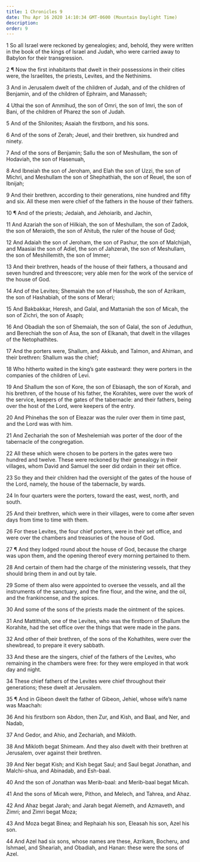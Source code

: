 ```yaml
---
title: 1 Chronicles 9
date: Thu Apr 16 2020 14:10:34 GMT-0600 (Mountain Daylight Time)
description: 
order: 9
---
```


<p>
  1 So all Israel were reckoned by genealogies; and, behold, they were written
  in the book of the kings of Israel and Judah, who were carried away to Babylon
  for their transgression.
</p>
<p>
  2 &#xB6; Now the first inhabitants that dwelt in their possessions in their
  cities were, the Israelites, the priests, Levites, and the Nethinims.
</p>
<span></span>
<p>
  3 And in Jerusalem dwelt of the children of Judah, and of the children of
  Benjamin, and of the children of Ephraim, and Manasseh;
</p>
<p>
  4 Uthai the son of Ammihud, the son of Omri, the son of Imri, the son of Bani,
  of the children of Pharez the son of Judah.
</p>
<p>5 And of the Shilonites; Asaiah the firstborn, and his sons.</p>
<p>
  6 And of the sons of Zerah; Jeuel, and their brethren, six hundred and ninety.
</p>
<p>
  7 And of the sons of Benjamin; Sallu the son of Meshullam, the son of
  Hodaviah, the son of Hasenuah,
</p>
<p>
  8 And Ibneiah the son of Jeroham, and Elah the son of Uzzi, the son of Michri,
  and Meshullam the son of Shephathiah, the son of Reuel, the son of Ibnijah;
</p>
<p>
  9 And their brethren, according to their generations, nine hundred and fifty
  and six. All these men were chief of the fathers in the house of their
  fathers.
</p>
<p>10 &#xB6; And of the priests; Jedaiah, and Jehoiarib, and Jachin,</p>
<p>
  11 And Azariah the son of Hilkiah, the son of Meshullam, the son of Zadok, the
  son of Meraioth, the son of Ahitub, the ruler of the house of God;
</p>
<p>
  12 And Adaiah the son of Jeroham, the son of Pashur, the son of Malchijah, and
  Maasiai the son of Adiel, the son of Jahzerah, the son of Meshullam, the son
  of Meshillemith, the son of Immer;
</p>
<p>
  13 And their brethren, heads of the house of their fathers, a thousand and
  seven hundred and threescore; very able men for the work of the service of the
  house of God.
</p>
<p>
  14 And of the Levites; Shemaiah the son of Hasshub, the son of Azrikam, the
  son of Hashabiah, of the sons of Merari;
</p>
<p>
  15 And Bakbakkar, Heresh, and Galal, and Mattaniah the son of Micah, the son
  of Zichri, the son of Asaph;
</p>
<p>
  16 And Obadiah the son of Shemaiah, the son of Galal, the son of Jeduthun, and
  Berechiah the son of Asa, the son of Elkanah, that dwelt in the villages of
  the Netophathites.
</p>
<p>
  17 And the porters were, Shallum, and Akkub, and Talmon, and Ahiman, and their
  brethren: Shallum was the chief;
</p>
<p>
  18 Who hitherto waited in the king&#x2019;s gate eastward: they were porters
  in the companies of the children of Levi.
</p>
<p>
  19 And Shallum the son of Kore, the son of Ebiasaph, the son of Korah, and his
  brethren, of the house of his father, the Korahites, were over the work of the
  service, keepers of the gates of the tabernacle: and their fathers, being over
  the host of the Lord, were keepers of the entry.
</p>
<p>
  20 And Phinehas the son of Eleazar was the ruler over them in time past, and
  the Lord was with him.
</p>
<p>
  21 And Zechariah the son of Meshelemiah was porter of the door of the
  tabernacle of the congregation.
</p>
<p>
  22 All these which were chosen to be porters in the gates were two hundred and
  twelve. These were reckoned by their genealogy in their villages, whom David
  and Samuel the seer did ordain in their set office.
</p>
<p>
  23 So they and their children had the oversight of the gates of the house of
  the Lord, namely, the house of the tabernacle, by wards.
</p>
<p>
  24 In four quarters were the porters, toward the east, west, north, and south.
</p>
<p>
  25 And their brethren, which were in their villages, were to come after seven
  days from time to time with them.
</p>
<p>
  26 For these Levites, the four chief porters, were in their set office, and
  were over the chambers and treasuries of the house of God.
</p>
<p>
  27 &#xB6; And they lodged round about the house of God, because the charge was
  upon them, and the opening thereof every morning pertained to them.
</p>
<p>
  28 And certain of them had the charge of the ministering vessels, that they
  should bring them in and out by tale.
</p>
<p>
  29 Some of them also were appointed to oversee the vessels, and all the
  instruments of the sanctuary, and the fine flour, and the wine, and the oil,
  and the frankincense, and the spices.
</p>
<p>30 And some of the sons of the priests made the ointment of the spices.</p>
<p>
  31 And Mattithiah, one of the Levites, who was the firstborn of Shallum the
  Korahite, had the set office over the things that were made in the pans.
</p>
<p>
  32 And other of their brethren, of the sons of the Kohathites, were over the
  shewbread, to prepare it every sabbath.
</p>
<p>
  33 And these are the singers, chief of the fathers of the Levites, who
  remaining in the chambers were free: for they were employed in that work day
  and night.
</p>
<p>
  34 These chief fathers of the Levites were chief throughout their generations;
  these dwelt at Jerusalem.
</p>
<p>
  35 &#xB6; And in Gibeon dwelt the father of Gibeon, Jehiel, whose
  wife&#x2019;s name was Maachah:
</p>
<p>
  36 And his firstborn son Abdon, then Zur, and Kish, and Baal, and Ner, and
  Nadab,
</p>
<p>37 And Gedor, and Ahio, and Zechariah, and Mikloth.</p>
<p>
  38 And Mikloth begat Shimeam. And they also dwelt with their brethren at
  Jerusalem, over against their brethren.
</p>
<p>
  39 And Ner begat Kish; and Kish begat Saul; and Saul begat Jonathan, and
  Malchi-shua, and Abinadab, and Esh-baal.
</p>
<p>40 And the son of Jonathan was Merib-baal: and Merib-baal begat Micah.</p>
<p>41 And the sons of Micah were, Pithon, and Melech, and Tahrea, and Ahaz.</p>
<p>
  42 And Ahaz begat Jarah; and Jarah begat Alemeth, and Azmaveth, and Zimri; and
  Zimri begat Moza;
</p>
<p>
  43 And Moza begat Binea; and Rephaiah his son, Eleasah his son, Azel his son.
</p>
<p>
  44 And Azel had six sons, whose names are these, Azrikam, Bocheru, and
  Ishmael, and Sheariah, and Obadiah, and Hanan: these were the sons of Azel.
</p>
